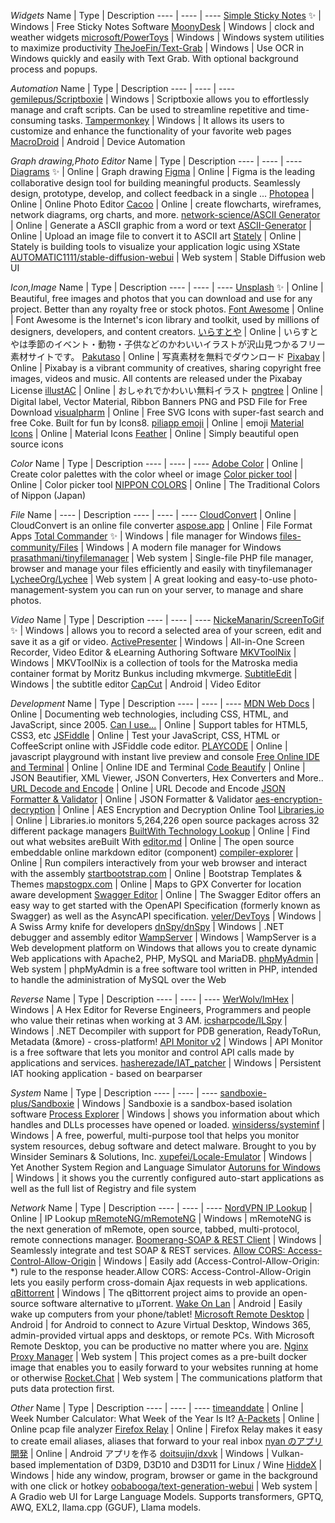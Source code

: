 *Widgets*
Name | Type | Description
---- | ---- | ----
[Simple Sticky Notes](https://www.simplestickynotes.com/) :sparkles: | Windows | Free Sticky Notes Software
[MoonyDesk](https://tottsunta.blogspot.com/search/label/MoonyDesk) | Windows | clock and weather widgets
[microsoft/PowerToys](https://github.com/microsoft/PowerToys) | Windows | Windows system utilities to maximize productivity
[TheJoeFin/Text-Grab](https://github.com/TheJoeFin/Text-Grab) | Windows | Use OCR in Windows quickly and easily with Text Grab. With optional background process and popups.

*Automation*
Name | Type | Description
---- | ---- | ----
[gemilepus/Scriptboxie](https://github.com/gemilepus/Scriptboxie) | Windows | Scriptboxie allows you to effortlessly manage and craft scripts. Can be used to streamline repetitive and time-consuming tasks.
[Tampermonkey](https://www.tampermonkey.net/)  | Windows | It allows its users to customize and enhance the functionality of your favorite web pages
[MacroDroid](https://play.google.com/store/apps/details?id=com.arlosoft.macrodroid&hl=zh_TW&gl=US) | Android | Device Automation

*Graph drawing,Photo Editor*
Name | Type | Description
---- | ---- | ----
[Diagrams](https://app.diagrams.net/) :sparkles: | Online | Graph drawing 
[Figma](https://www.figma.com/) | Online | Figma is the leading collaborative design tool for building meaningful products. Seamlessly design, prototype, develop, and collect feedback in a single ...
[Photopea](https://www.photopea.com/) | Online | Online Photo Editor
[Cacoo](https://cacoo.com/) | Online | create flowcharts, wireframes, network diagrams, org charts, and more.
[network-science/ASCII Generator](http://www.network-science.de/ascii/) | Online | Generate a ASCII graphic from a word or text
[ASCII-Generator](https://ascii-generator.site/) | Online | Upload an image file to convert it to ASCII art
[Stately](https://stately.ai/) | Online | Stately is building tools to visualize your application logic using XState
[AUTOMATIC1111/stable-diffusion-webui](https://github.com/AUTOMATIC1111/stable-diffusion-webui) | Web system | Stable Diffusion web UI

*Icon,Image*
Name | Type | Description
---- | ---- | ----
[Unsplash](https://unsplash.com/) :sparkles: | Online | Beautiful, free images and photos that you can download and use for any project. Better than any royalty free or stock photos.
[Font Awesome](https://fontawesome.com/v5/search?o=r&m=free) | Online | Font Awesome is the Internet's icon library and toolkit, used by millions of designers, developers, and content creators.
[いらすとや](https://www.irasutoya.com/) | Online | いらすとやは季節のイベント・動物・子供などのかわいいイラストが沢山見つかるフリー素材サイトです。
[Pakutaso](https://www.pakutaso.com/) | Online | 写真素材を無料でダウンロード
[Pixabay](https://pixabay.com/) | Online | Pixabay is a vibrant community of creatives, sharing copyright free images, videos and music. All contents are released under the Pixabay License
[illustAC](https://www.ac-illust.com/) | Online | おしゃれでかわいい無料イラスト
[pngtree](https://pngtree.com) | Online | Digital label, Vector Material, Ribbon Banners PNG and PSD File for Free Download
[visualpharm](https://www.visualpharm.com/) | Online | Free SVG Icons with super-fast search and free Coke. Built for fun by Icons8.
[piliapp emoji](https://tw.piliapp.com/emoji/list/) | Online | emoji
[Material Icons](https://fonts.google.com/icons?selected=Material+Icons) | Online | Material Icons
[Feather](https://feathericons.com/) | Online | Simply beautiful open source icons

*Color*
Name | Type | Description
---- | ---- | ----
[Adobe Color](https://color.adobe.com/) | Online | Create color palettes with the color wheel or image
[Color picker tool](https://developer.mozilla.org/zh-TW/docs/Web/CSS/CSS_Colors/Color_picker_tool) | Online | Color picker tool
[NIPPON COLORS](https://nipponcolors.com/) | Online | The Traditional Colors of Nippon (Japan)

*File*
Name | ---- | Description
---- | ---- | ----
[CloudConvert](https://cloudconvert.com/) | Online | CloudConvert is an online file converter
[aspose.app](https://www.aspose.app/) | Online | File Format Apps
[Total Commander](https://www.ghisler.com/) :sparkles: | Windows | file manager for Windows
[files-community/Files](https://github.com/files-community/Files) | Windows | A modern file manager for Windows
[prasathmani/tinyfilemanager](https://github.com/prasathmani/tinyfilemanager) | Web system | Single-file PHP file manager, browser and manage your files efficiently and easily with tinyfilemanager
[LycheeOrg/Lychee](https://github.com/LycheeOrg/Lychee) | Web system | A great looking and easy-to-use photo-management-system you can run on your server, to manage and share photos.

*Video*
Name | Type | Description
---- | ---- | ----
[NickeManarin/ScreenToGif](https://github.com/NickeManarin/ScreenToGif) :sparkles: | Windows | allows you to record a selected area of your screen, edit and save it as a gif or video.
[ActivePresenter](https://atomisystems.com/download/) | Windows | All-in-One Screen Recorder, Video Editor & eLearning Authoring Software
[MKVToolNix](https://mkvtoolnix.download/) | Windows | MKVToolNix is a collection of tools for the Matroska media container format by Moritz Bunkus including mkvmerge.
[SubtitleEdit](https://github.com/SubtitleEdit/subtitleedit) | Windows | the subtitle editor
[CapCut](https://play.google.com/store/apps/details?id=com.lemon.lvoverseas) | Android | Video Editor

*Development*
Name | Type | Description
---- | ---- | ----
[MDN Web Docs](https://developer.mozilla.org/en-US/) | Online | Documenting web technologies, including CSS, HTML, and JavaScript, since 2005.
[Can I use...](https://caniuse.com/) | Online | Support tables for HTML5, CSS3, etc
[JSFiddle](https://jsfiddle.net/) | Online | Test your JavaScript, CSS, HTML or CoffeeScript online with JSFiddle code editor.
[PLAYCODE](https://playcode.io/) | Online | javascript playground with instant live preview and console
[Free Online IDE and Terminal](https://www.tutorialspoint.com/codingground.htm) | Online | Online IDE and Terminal
[Code Beautify](https://codebeautify.org/) | Online | JSON Beautifier, XML Viewer, JSON Converters, Hex Converters and More..
[URL Decode and Encode](https://www.urldecoder.org/) | Online | URL Decode and Encode
[JSON Formatter & Validator](https://jsonformatter.curiousconcept.com/) | Online | JSON Formatter & Validator
[aes-encryption-decryption](https://www.devglan.com/online-tools/aes-encryption-decryption) | Online | AES Encryption and Decryption Online Tool
[Libraries.io](https://libraries.io/) | Online | Libraries.io monitors 5,264,226 open source packages across 32 different package managers
[BuiltWith Technology Lookup](https://builtwith.com/) | Online | Find out what websites areBuilt With
[editor.md](https://github.com/pandao/editor.md) | Online | The open source embeddable online markdown editor (component)
[compiler-explorer](https://github.com/compiler-explorer/compiler-explorer) | Online | Run compilers interactively from your web browser and interact with the assembly
[startbootstrap.com](https://startbootstrap.com/themes) | Online | Bootstrap Templates & Themes
[mapstogpx.com](https://mapstogpx.com/mobiledev.php) | Online | Maps to GPX Converter for location aware development
[Swagger Editor](https://editor-next.swagger.io/) | Online | The Swagger Editor offers an easy way to get started with the OpenAPI Specification (formerly known as Swagger) as well as the AsyncAPI specification.
[veler/DevToys](https://github.com/veler/DevToys) | Windows | A Swiss Army knife for developers
[dnSpy/dnSpy](https://github.com/dnSpy/dnSpy) | Windows | .NET debugger and assembly editor
[WampServer](https://sourceforge.net/projects/wampserver/) | Windows | WampServer is a Web development platform on Windows that allows you to create dynamic Web applications with Apache2, PHP, MySQL and MariaDB.
[phpMyAdmin](https://www.phpmyadmin.net/) | Web system | phpMyAdmin is a free software tool written in PHP, intended to handle the administration of MySQL over the Web

*Reverse*
Name | Type | Description
---- | ---- | ----
[WerWolv/ImHex](https://github.com/WerWolv/ImHex) | Windows | A Hex Editor for Reverse Engineers, Programmers and people who value their retinas when working at 3 AM.
[icsharpcode/ILSpy](https://github.com/icsharpcode/ILSpy) | Windows | .NET Decompiler with support for PDB generation, ReadyToRun, Metadata (&more) - cross-platform!
[API Monitor v2](http://www.rohitab.com/apimonitor) | Windows | API Monitor is a free software that lets you monitor and control API calls made by applications and services.
[hasherezade/IAT_patcher](https://github.com/hasherezade/IAT_patcher) | Windows | Persistent IAT hooking application - based on bearparser

*System*
Name | Type | Description
---- | ---- | ----
[sandboxie-plus/Sandboxie](https://github.com/sandboxie-plus/Sandboxie) | Windows | Sandboxie is a sandbox-based isolation software
[Process Explorer](https://docs.microsoft.com/en-us/sysinternals/downloads/process-explorer) | Windows | shows you information about which handles and DLLs processes have opened or loaded.
[winsiderss/systeminf](https://github.com/winsiderss/systeminformer) | Windows | A free, powerful, multi-purpose tool that helps you monitor system resources, debug software and detect malware. Brought to you by Winsider Seminars & Solutions, Inc.
[xupefei/Locale-Emulator](https://github.com/xupefei/Locale-Emulator) | Windows | Yet Another System Region and Language Simulator
[Autoruns for Windows](https://docs.microsoft.com/en-us/sysinternals/downloads/autoruns) | Windows | it shows you the currently configured auto-start applications as well as the full list of Registry and file system

*Network*
Name | Type | Description
---- | ---- | ----
[NordVPN IP Lookup](https://nordvpn.com/ip-lookup/) | Online | IP Lookup
[mRemoteNG/mRemoteNG](https://github.com/mRemoteNG/mRemoteNG) | Windows | mRemoteNG is the next generation of mRemote, open source, tabbed, multi-protocol, remote connections manager.
[Boomerang-SOAP & REST Client](https://chromewebstore.google.com/detail/boomerang-soap-rest-clien/eipdnjedkpcnlmmdfdkgfpljanehloah?pli=1) | Windows | Seamlessly integrate and test SOAP & REST services.
[Allow CORS: Access-Control-Allow-Origin](https://chromewebstore.google.com/detail/allow-cors-access-control/lhobafahddgcelffkeicbaginigeejlf) | Windows | Easily add (Access-Control-Allow-Origin: *) rule to the response header.Allow CORS: Access-Control-Allow-Origin lets you easily perform cross-domain Ajax requests in web applications.
[qBittorrent](https://www.qbittorrent.org/) | Windows | The qBittorrent project aims to provide an open-source software alternative to µTorrent.
[Wake On Lan](https://play.google.com/store/apps/details?id=co.uk.mrwebb.wakeonlanS) | Android | Easily wake up computers from your phone/tablet!
[Microsoft Remote Desktop](https://play.google.com/store/apps/details?id=com.microsoft.rdc.androidx) | Android | for Android to connect to Azure Virtual Desktop, Windows 365, admin-provided virtual apps and desktops, or remote PCs. With Microsoft Remote Desktop, you can be productive no matter where you are.
[Nginx Proxy Manager](https://nginxproxymanager.com/) | Web system | This project comes as a pre-built docker image that enables you to easily forward to your websites running at home or otherwise
[Rocket.Chat](https://github.com/RocketChat/Rocket.Chat) | Web system | The communications platform that puts data protection first.

*Other*
Name | Type | Description
---- | ---- | ----
[timeanddate](https://www.timeanddate.com/date/weeknumber.html) | Online | Week Number Calculator: What Week of the Year Is It?
[A-Packets](https://apackets.com/) | Online | Online pcap file analyzer
[Firefox Relay](https://relay.firefox.com/) | Online | Firefox Relay⁩ makes it easy to create email aliases, aliases that forward to your real inbox
[nyan のアプリ開発](https://akira-watson.com/) | Online | Android アプリを作る
[doitsujin/dxvk](https://github.com/doitsujin/dxvk) | Windows | Vulkan-based implementation of D3D9, D3D10 and D3D11 for Linux / Wine
[HiddeX](http://dejavu.narod.ru/hiddex.html) | Windows | hide any window, program, browser or game in the background with one click or hotkey
[oobabooga/text-generation-webui](https://github.com/oobabooga/text-generation-webui) | Web system | A Gradio web UI for Large Language Models. Supports transformers, GPTQ, AWQ, EXL2, llama.cpp (GGUF), Llama models.


